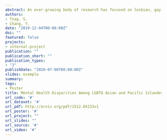 ```yaml
---
abstract: An ever-growing body of research has focused on lesbian, gay, bisexual, and transgender youth. While disparities in mental health outcomes among sexual minority groups are well documented (Su et al., 2016; Institute of Medicine, 2011), there’s relatively less empirical research on disparities in mental health among LGBTQ youth from racial/ethnic minorities. According to minority stress theory (Meyer, 2003), health disparities among minority groups arise from the excess stressors in the lives of minorities such as discrimination, prejudice, and stigma. It is thus evident from this theory that the intersectionality of race, ethnicity, age, and sexual orientation likely places LGBTQ people of color at a heightened risk for negative mental health outcomes. Numerous studies suggest that LGBTQ young individuals report significantly higher risk for alcohol misuse (Mohapatra et al., 2010; Hatzenbuehler et, al., 2008) than non-LGBTQ counterparts. The motivational model of alcohol use posits that emotion dysregulation is one of the primary motives for misusing alcohol (Cooper, Frone, Russell, & Mudar, 1995; Berking et al., 2001). Additionally, as common coping strategies for stress, experiential avoidance was found to be positively associated with alcohol use disorders (Levin et al., 2012), while perceived social support is negatively associated with problematic alcohol use (Groh et al., 2007; Menagi et al., 2008). In this study, we examined mental health disparities among LGBTQ Asian and Pacific Islander youth on emotion dysregulation, experiential avoidance, perceived social support, and alcohol use.  This study used existing data from a large cross-sectional survey study in which a total of 579 college students were recruited from different sources including local LGBTQ NGOs, queer student organizations, and the Psychology Research Pool at the University of Washington and in Seattle metropolitan area. Students self-reported on demographics, sexual orientation, the Difficulties in Emotion Regulation Scale – Short Form (Kaufman et al., 2015), the Acceptance and Action Questionnaire – II (Bond et al., 2001), Multidimensional Scale of Perceived Social Support (Zimet et al., 1988), the Alcohol Use Disorder Identification Test (Johnson et al., 2013). Independent T-tests were employed to determine whether LGBTQ college students presented a higher level of emotion dysregulation, experiential avoidance, perceived social support, and alcohol use compared to non-LGBTQ students. College students who self-identified as both Asian and Pacific Islander and LGBTQ (API-LGBTQ) were found to score significantly lower than their counterpart peers, indicating a significantly higher levels of emotion dysregulation (t(387) = 2.843, p = .004), less family support (t(387) = 2.843, p = .002), higher levels of experiential avoidance (t(387) = 2.843, p = .021) compared to non-LGBTQ students among API individuals. Both LGBTQ and non-LGBTQ showed similar outcome in alcohol use. Racial/ethnic, gender, and sexual minorities often suffer from poor mental health outcomes. Our findings indicate that API-LGBTQ youth were more likely to report less support from family or peers, and perhaps because of that, reported worse internal emotional experiences including emotional regulation and experiential avoidance.
authors:
- Tnag, S.
- Chang, Y.
date: "2019-12-04T00:00:00Z"
doi: ""
featured: false
projects:
- internal-project
publication: ""
publication_short: ""
publication_types:
- "3"
publishDate: "2020-07-06T00:00:00Z"
slides: example
summary:
tags:
- Poster
title: Mental Health Disparities Among LGBTQ Asian and Pacific Islander Youth - A Cross-Sectional Analysis
url_code: '#'
url_dataset: '#'
url_pdf: http://arxiv.org/pdf/1512.04133v1
url_poster: '#'
url_project: ""
url_slides: ""
url_source: '#'
url_video: '#'
---
```



